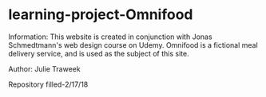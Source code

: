 # learning-project-Omnifood

Information: This website is created in conjunction with Jonas Schmedtmann's web design course on Udemy. Omnifood is a fictional 
meal delivery service, and is used as the subject of this site.

Author: Julie Traweek

Repository filled-2/17/18
